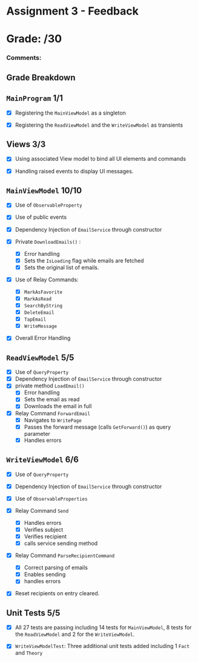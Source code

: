 # Assignment 3 - Feedback 

# Grade: /30 

### Comments:



## Grade Breakdown

## `MainProgram` 1/1

- [x] Registering the `MainViewModel` as a singleton
- [x] Registering the `ReadViewModel` and the `WriteViewModel` as transients 



## Views 3/3

- [x] Using associated View model to bind all UI elements and commands
- [x] Handling raised events to display UI messages.



## `MainViewModel` 10/10 

- [x] Use of `ObservableProperty` 
- [x] Use of public events 
- [x] Dependency Injection of `EmailService` through constructor
- [x] Private `DownloadEmails()` :
  - [x] Error handling
  - [x] Sets the `IsLoading` flag while emails are fetched 
  - [x] Sets the original list of emails.
- [x] Use of Relay Commands:
  - [x] `MarkAsFavorite`
  - [x] `MarkAsRead`
  - [x] `SearchByString`
  - [x] `DeleteEmail`
  - [x] `TapEmail`
  - [x] `WriteMessage`
- [x] Overall Error Handling



## `ReadViewModel` 5/5

- [x] Use of `QueryProperty`
- [x] Dependency Injection of `EmailService` through constructor
- [x] private method `LoadEmail()`
  - [x] Error handling
  - [x] Sets the email as read
  - [x] Downloads the email in full

- [x] Relay Command `ForwardEmail`
  - [x] Navigates to `WritePage`
  - [x] Passes the forward message (calls `GetForward()`) as query parameter
  - [x] Handles errors

## `WriteViewModel` 6/6

- [x] Use of `QueryProperty`
- [x] Dependency Injection of `EmailService` through constructor
- [x] Use of `ObservableProperties`
- [x] Relay Command `Send`
  - [x] Handles errors
  - [x] Verifies subject
  - [x] Verifies recipient
  - [x] calls service sending method
- [x] Relay Command `ParseRecipientCommand`
  - [x] Correct parsing of emails 
  - [x] Enables sending
  - [x] handles errors
- [x] Reset recipients on entry cleared.



## Unit Tests 5/5

- [x]  All 27 tests are passing including 14 tests for `MainViewModel`, 8 tests for the `ReadViewModel` and 2 for the `WriteViewModel`. 

- [x] `WriteViewModelTest`: Three additional unit tests added including 1 `Fact` and `Theory`